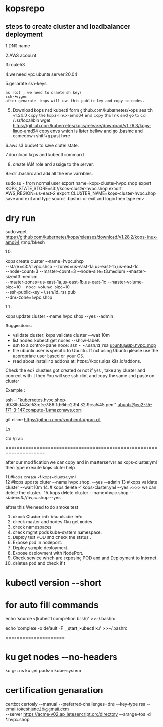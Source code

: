 # kopsrepo

steps to create cluster and loadbalancer deployment 
----------------------------------------------------
1.DNS name

2.AWS acoount

3.route53

4.we need vpc ubuntu server 20.04

5.genarate ssh-keys

    as root , we need to craete sh keys 
    ssh-keygen
    after genarate  kops will use this public key and copy to nodes.

5. Download kops nad kubectl  form github.com/kubarnetes/kops
   search v1.26.3 copy the kops-linux-amd64 and copy the link and 
   go to cd /usr/local/bin
     wget https://github.com/kubernetes/kops/release/download/v1.26.3/kops-linux-amd64
    copy envs which is lister bellow and go .bashrc
    and comedown shitf+g  past here 

6.aws s3 bucket to save cluter state.

7.dounload kops and kubectl command

8. create IAM role and assign to the server.

9.Edit .bashrc and add all the env variables. 

sudo su - from normal user
  export name=kops-cluster-hvpc.shop
export KOPS_STATE_STORE=s3://kops-cluster-hvpc.shop
export AWS_REGION=us-east-2
export CLUSTER_NAME=kops-cluster-hvpc.shop
save and exit
and type source .bashrc or exit and login
then type env

dry run
=======
     
     
   

sudo wget https://github.com/kubernetes/kops/releases/download/v1.28.2/kops-linux-amd64 /tmp/lokesh



10.

kops create cluster --name=hvpc.shop \
      --state=s3://hvpc.shop --zones=us-east-1a,us-east-1b,us-east-1c \
       --node-count=3 --master-count=3 --node-size=t3.medium --master-size=t3.medium \
       --master-zones=us-east-1a,us-east-1b,us-east-1c --master-volume-size=10 --node-volume-size=10 \
       --ssh-public-key ~/.ssh/id_rsa.pub \
       --dns-zone=hvpc.shop


11.
kops update cluster --name hvpc.shop --yes --admin


Suggestions:
 * validate cluster: kops validate cluster --wait 10m
 * list nodes: kubectl get nodes --show-labels
 * ssh to a control-plane node: ssh -i ~/.ssh/id_rsa ubuntu@api.hvpc.shop
 * the ubuntu user is specific to Ubuntu. If not using Ubuntu please use the appropriate user based on your OS.
 * read about installing addons at: https://kops.sigs.k8s.io/addons.


Check the ec2 clusters got created or not if yes , take any cluster and connect with it then 
You will see ssh clint and copy the same and paste on cluster 

Example :

ssh -i "kubernetes.hvpc.shop-d0:80:d4:8d:53:cf:e7:86:1d:6d:c2:94:82:9c:a5:45.pem" ubuntu@ec2-35-171-3-147.compute-1.amazonaws.com


git clone https://github.com/smobinulla/prac.git

Ls 

Cd /prac


====================================================================

after our modification we can copy and in masterserver as kops-cluster.yml
then type execute kops cluter help

11.#kops create -f kops-cluster.yml  
12   #kops update cluter --name hvpc.shop. --yes --admin
13   # kops validate cluster --wait 10m
14.  # kops delete -f kops-cluster.yml --yes  >>>> we can delete the cluster..
15. kops delete cluster --name=hvpc.shop --state=s3://hvpc.shop --yes



aftrer this 
We need to do smoke test

1. check Cluster-info
     #ku cluster info
2. check master and nodes
     #ku get nodes
3. check namespaces
4. check mgmt pods kube-system namespace.
5. Deploy test POD and check the status .
6. Expose pod in nodeport.
7. Deploy sample deployment.
8. Expose deployment with NodePort.
9. Check service which are exposing POD and and Deployment to Internet.
10. deletea pod and check if t

# kubectl version --short
for auto fill commands
=======================
echo 'source <(kubectl completion bash)' >>~/.bashrc

echo 'complete -o default -F __start_kubectl ku' >>~/.bashrc

=====================

# ku get nodes --no-headers 
ku get ns
ku get pods-n kube-system

certification genaration 
=========================================================================
certbot certonly --manual --preferred-challenges=dns --key-type rsa --email lokeshjune26@gmail.com \
--server https://acme-v02.api.letesencript.org/directory --arange-tos -d *.hvpc.shop